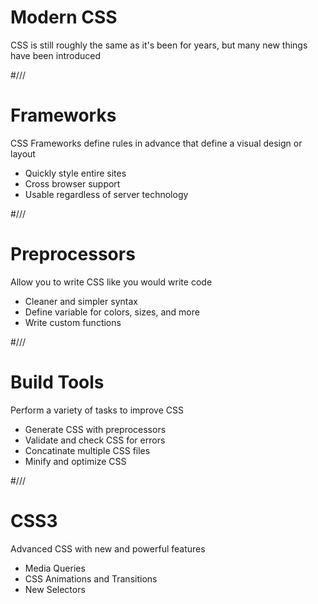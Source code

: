 # Modern CSS

CSS is still roughly the same as it's been for years, but many new things have been introduced


#///

# Frameworks

CSS Frameworks define rules in advance that define a visual design or layout

* Quickly style entire sites
* Cross browser support
* Usable regardless of server technology



#///

# Preprocessors

Allow you to write CSS like you would write code

* Cleaner and simpler syntax
* Define variable for colors, sizes, and more
* Write custom functions



#///

# Build Tools

Perform a variety of tasks to improve CSS

* Generate CSS with preprocessors
* Validate and check CSS for errors
* Concatinate multiple CSS files
* Minify and optimize CSS



#///

# CSS3

Advanced CSS with new and powerful features

* Media Queries
* CSS Animations and Transitions
* New Selectors